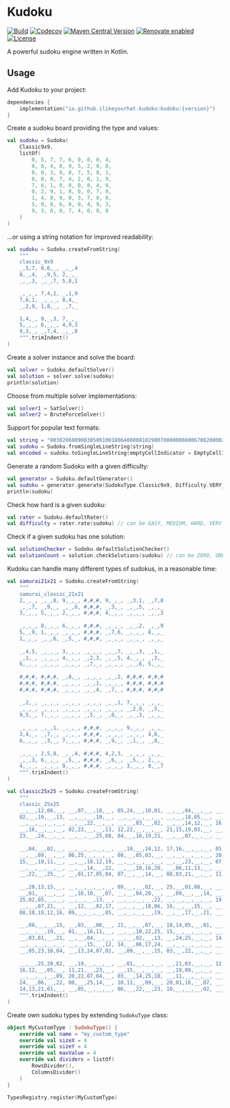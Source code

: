 # Kudoku

[![Build](https://github.com/ilikeyourhat/kudoku/actions/workflows/build.yml/badge.svg)](https://github.com/ILikeYourHat/Kudoku/actions/workflows/build.yml)
[![Codecov](https://codecov.io/gh/ILikeYourHat/Kudoku/graph/badge.svg?token=WGDOE6PGCW)](https://codecov.io/gh/ILikeYourHat/Kudoku)
[![Maven Central Version](https://img.shields.io/maven-central/v/io.github.ilikeyourhat.kudoku/kudoku)](https://central.sonatype.com/artifact/io.github.ilikeyourhat.kudoku/kudoku)
[![Renovate enabled](https://img.shields.io/badge/renovate-enabled-brightgreen.svg)](https://renovatebot.com/)
[![License](https://img.shields.io/badge/License-Apache%202.0-blue.svg)](https://github.com/ilikeyourhat/kudoku/blob/master/LICENSE.md)

A powerful sudoku engine written in Kotlin.

## Usage

Add Kudoku to your project:

```kotlin
dependencies {
    implementation("io.github.ilikeyourhat.kudoku:kudoku:{version}")
}
```

Create a sudoku board providing the type and values:

```kotlin
val sudoku = Sudoku(
    Classic9x9,
    listOf(
        0, 5, 7, 7, 6, 0, 0, 0, 4,
        8, 0, 4, 0, 9, 5, 2, 0, 0,
        0, 0, 3, 0, 0, 7, 5, 8, 1,
        0, 0, 0, 7, 4, 2, 0, 1, 9,
        7, 6, 1, 0, 0, 0, 8, 4, 0,
        0, 2, 9, 1, 8, 0, 0, 7, 0,
        1, 4, 0, 9, 0, 3, 7, 0, 0,
        5, 0, 0, 6, 0, 0, 4, 9, 3,
        9, 3, 0, 0, 7, 4, 0, 0, 8
    )
)
```

...or using a string notation for improved readability:

```kotlin
val sudoku = Sudoku.createFromString(
    """
    classic_9x9
    _,5,7, 8,6,_, _,_,4
    8,_,4, _,9,5, 2,_,_
    _,_,3, _,_,7, 5,8,1

    _,_,_, 7,4,2, _,1,9
    7,6,1, _,_,_, 8,4,_
    _,2,9, 1,8,_, _,7,_

    1,4,_, 9,_,3, 7,_,_
    5,_,_, 6,_,_, 4,9,3
    9,3,_, _,7,4, _,_,8
    """.trimIndent()
)
```

Create a solver instance and solve the board:

```kotlin
val solver = Sudoku.defaultSolver()
val solution = solver.solve(sudoku)
println(solution)
```

Choose from multiple solver implementations:

```kotlin
val solver1 = SatSolver()
val solver2 = BruteForceSolver()
```

Support for popular text formats:

```kotlin
val string = "003020600900305001001806400008102900700000008006708200002609500800203009005010300"
val sudoku = Sudoku.fromSingleLineString(string)
val encoded = sudoku.toSingleLineString(emptyCellIndicator = EmptyCellIndicator.DOT)
```

Generate a random Sudoku with a given difficulty:

```kotlin
val generator = Sudoku.defaultGenerator()
val sudoku = generator.generate(SudokuType.Classic9x9, Difficulty.VERY_HARD)
println(sudoku)
```

Check how hard is a given sudoku:

```kotlin
val rater = Sudoku.defaultRater()
val difficulty = rater.rate(sudoku) // can be EASY, MEDIUM, HARD, VERY_HARD or UNSOLVABLE
```

Check if a given sudoku has one solution:

```kotlin
val solutionChecker = Sudoku.defaultSolutionChecker()
val solutionCount = solution.checkSolutions(sudoku) // can be ZERO, ONE or MANY
```

Kudoku can handle many different types of sudokus, in a reasonable time:

```kotlin
val samurai21x21 = Sudoku.createFromString(
    """
    samurai_classic_21x21
    2,_,_, _,_,8, 9,_,_, #,#,#, 9,_,_, _,3,1, _,7,8
    _,_,7, _,9,_, _,_,6, #,#,#, _,3,_, _,_,5, _,_,_
    3,_,_, 5,_,_, 2,_,_, #,#,#, 4,_,_, _,_,_, _,_,3
    
    _,_,_, 8,_,_, 6,_,_, #,#,#, _,_,_, _,_,2, _,_,9
    5,_,9, 1,_,_, _,_,_, #,#,#, _,7,6, _,_,_, 8,_,_
    1,_,_, _,_,6, _,5,_, #,#,#, _,_,_, _,_,_, _,_,_
    
    _,4,5, _,_,_, 3,_,_, _,_,_, _,_,7, _,_,3, _,1,_
    _,1,_, _,_,_, 4,_,_, _,2,3, _,_,5, 4,_,_, _,3,_
    6,_,_, _,_,_, _,_,_, _,7,_, _,_,_, _,_,6, 5,_,_
    
    #,#,#, #,#,#, _,8,_, _,_,_, _,_,2, #,#,#, #,#,#
    #,#,#, #,#,#, _,_,_, _,_,1, _,_,_, #,#,#, #,#,#
    #,#,#, #,#,#, _,_,_, _,_,4, _,7,_, #,#,#, #,#,#
    
    _,2,_, _,_,_, _,_,_, _,_,_, _,_,1, 7,_,_, _,_,_
    _,_,_, _,_,_, _,_,_, _,_,_, _,_,_, _,2,9, _,5,_
    9,5,_, 7,_,_, _,_,_, _,5,_, _,8,_, _,_,3, _,_,_
    
    _,_,_, _,_,1, _,_,_, #,#,#, _,_,_, 9,_,_, _,_,_
    3,4,_, _,7,_, _,_,_, #,#,#, _,_,_, _,_,_, 4,6,_
    6,_,_, _,3,_, 7,_,_, #,#,#, _,9,_, _,1,_, _,8,_
    
    _,_,_, 2,5,8, _,_,4, #,#,#, 4,2,3, _,_,_, _,_,_
    _,_,3, 6,_,_, _,5,_, #,#,#, _,6,_, _,5,_, 2,_,_
    4,_,_, _,_,_, 9,_,_, #,#,#, _,_,_, 3,_,_, 9,_,7
    """.trimIndent()
)

val classic25x25 = Sudoku.createFromString(
    """
    classic_25x25
    __,__,12,06,__, __,07,__,18,__, 05,24,__,10,01, __,__,04,__,__, __,__,__,__,__ 
    02,__,19,__,13, __,__,__,10,__, __,__,__,__,__, __,__,18,05,__, __,__,__,__,01
    __,__,__,__,__, __,__,22,__,__, __,__,03,__,02, __,__,14,12,__, 16,08,25,__,__
    __,16,__,__,__, 02,23,__,__,13, 12,22,__,__,__, 21,15,19,03,__, __,__,__,14,__
    23,__,24,__,__, __,__,__,25,08, 04,__,16,19,21, __,__,07,__,__, __,03,12,__,09
    
    __,04,__,02,__, __,__,__,__,__, __,10,__,24,12, 17,16,__,__,__, 05,__,__,__,__
    __,__,09,__,__, 06,25,__,__,__, 08,__,05,03,__, __,__,__,__,__, 20,__,__,18,19
    15,__,10,11,__, __,__,18,12,19, __,__,__,__,__, __,__,23,__,__, 07,__,__,04,__
    __,__,__,__,__, __,__,14,__,22, __,__,18,16,20, __,06,11,13,__, __,__,__,__,__
    __,22,__,25,__, __,01,17,05,04, 07,__,__,14,__, 08,03,21,__,__, 11,__,__,__,06
    
    __,20,13,15,__, __,__,__,__,__, 09,__,__,02,__, 25,__,01,08,__, __,05,__,21,__
    __,01,__,__,__, __,16,10,__,07, __,__,04,20,__, __,09,__,__,14, __,24,__,17,__
    25,02,05,__,__, __,__,__,13,__, __,__,__,__,22, __,__,__,__,__, 19,01,08,__,__
    __,__,07,21,__, __,12,__,02,17, __,__,__,18,06, 16,__,__,15,__, __,13,__,10,__
    08,10,18,12,16, 09,__,__,__,05, __,__,__,__,19, __,__,17,__,21, __,15,__,__,22
    
    __,08,__,__,15, __,03,__,06,__, 21,__,__,07,__, 18,14,05,__,01, __,__,__,__,__
    __,__,__,19,__, 01,__,16,11,__, __,__,10,22,25, 15,__,__,__,__, __,__,21,__,__
    __,03,01,__,21, __,__,04,__,__, __,__,02,__,13, __,24,25,__,__, 14,__,__,06,__
    __,__,__,__,__, __,__,15,__,12, 14,__,06,17,24, __,__,__,__,__, __,__,13,__,__
    __,05,23,16,04, __,13,24,07,02, __,09,__,__,15, 03,__,22,__,__, __,__,__,__,08
    
    __,__,25,20,02, __,19,__,__,__, __,01,__,__,__, __,21,03,__,__, 12,__,__,__,__
    16,12,__,05,__, 11,21,__,23,__, __,15,__,__,__, __,19,09,__,__, __,__,__,25,10
    __,__,__,__,09, 20,22,07,04,__, 03,__,14,25,18, __,11,__,__,__, __,__,01,__,15
    24,__,06,__,22, 08,__,25,14,__, 10,11,__,09,__, 20,01,16,__,07, __,23,__,__,13
    14,13,21,01,__, __,05,__,__,__, 06,__,22,__,23, 10,__,__,__,02, __,__,18,07,11
    """.trimIndent()
)
```

Create own sudoku types by extending `SudokuType` class:

```kotlin
object MyCustomType : SudokuType() {
    override val name = "my_custom_type"
    override val sizeX = 4
    override val sizeY = 4
    override val maxValue = 4
    override val dividers = listOf(
        RowsDivider(),
        ColumnsDivider()
    )
}

TypesRegistry.register(MyCustomType)
```
